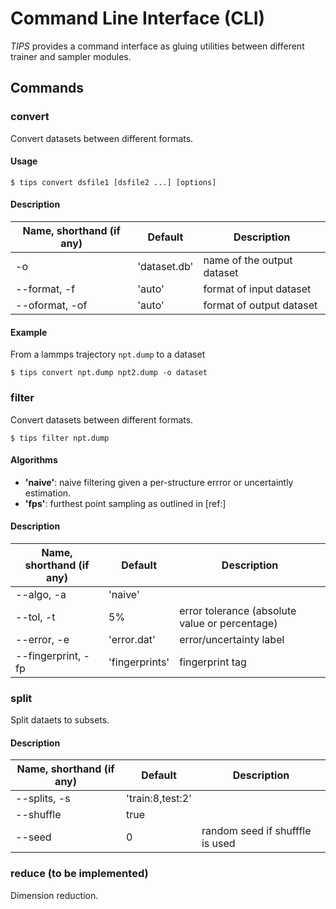 # Command Line Interface (CLI)

*TIPS* provides a command interface as gluing utilities between different
trainer and sampler modules. 

## Commands

### convert 

Convert datasets between different formats.

#### Usage

```
$ tips convert dsfile1 [dsfile2 ...] [options]
```

#### Description

| Name, shorthand (if any) | Default      | Description                |
|--------------------------|--------------|----------------------------|
| -o                       | 'dataset.db' | name of the output dataset |
| --format, -f             | 'auto'       | format of input dataset    |
| --oformat, -of           | 'auto'       | format of output dataset   |

#### Example

From a lammps trajectory `npt.dump` to a dataset

```
$ tips convert npt.dump npt2.dump -o dataset 
```

### filter 

Convert datasets between different formats.

```
$ tips filter npt.dump
```

#### Algorithms

- **'naive'**: naive filtering given a per-structure errror or uncertaintly estimation.
- **'fps'**: furthest point sampling as outlined in [ref:]

#### Description

| Name, shorthand (if any) | Default        | Description                                    |
|--------------------------|----------------|------------------------------------------------|
| --algo, -a               | 'naive'        |                                                |
| --tol, -t                | 5%             | error tolerance (absolute value or percentage) |
| --error, -e              | 'error.dat'    | error/uncertainty label                        |
| --fingerprint, -fp       | 'fingerprints' | fingerprint tag                                |

### split

Split dataets to subsets.

#### Description

| Name, shorthand (if any) | Default          | Description                     |
|--------------------------|------------------|---------------------------------|
| --splits, -s             | 'train:8,test:2' |                                 |
| --shuffle                | true             |                                 |
| --seed                   | 0                | random seed if shufffle is used |


### reduce (to be implemented)

Dimension reduction.
